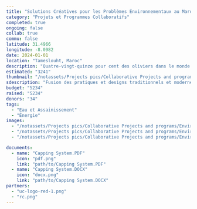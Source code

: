 ```yaml
---
title: "Solutions Créatives pour les Problèmes Environnementaux au Maroc et dans la Région Méditerranéenne"
category: "Projets et Programmes Collaboratifs"
completed: true
ongoing: false
collab: true
commu: false
latitude: 31.4966
longitude: -8.0982
date: 2024-01-01
location: "Tameslouht, Maroc"
description: "Quatre-vingt-quinze pour cent des oliviers dans le monde se trouvent dans la région méditerranéenne. Par conséquent, de nombreuses municipalités ont du mal à trouver une solution pour les eaux usées produites par la production d'huile d'olive. La région de Marrakech-Safi affronte des défis environnementaux supplémentaires dans le secteur artisanal, notamment à Tameslouht. En raison de son climat aride, le bois est rare, ce qui contraint les potiers à brûler des pneus pour alimenter leurs fours. Lors de la recherche de designs alternatifs pour le secteur de la poterie à Tameslouht, il est important de fusionner consciemment les pratiques et designs traditionnels avec les pratiques et designs modernes. L'étude de cas EnergyXchange a été la pierre angulaire de la thèse et le point de départ pour le développement du projet de four à gaz alimenté par les déchets à Tameslouht, utilisant du gaz méthane qui utilise les eaux usées comme substrat pour la production et les déchets solides pour la combustion."
estimated: "3241"
thumbnail: "/notassets/Projects pics/Collaborative Projects and programs/Environemtal Issues/pic1.webp"
sdescription: "Fusion des pratiques et designs traditionnels et modernes"
budget: "5234"
raised: "5234"
donors: "34"
tags:
  - "Eau et Assainissement"
  - "Énergie"
images:
  - "/notassets/Projects pics/Collaborative Projects and programs/Environemtal Issues/pic1.webp"
  - "/notassets/Projects pics/Collaborative Projects and programs/Environemtal Issues/pic2.webp"
  - "/notassets/Projects pics/Collaborative Projects and programs/Environemtal Issues/pic3.webp"

documents:
  - name: "Capping System.PDF"
    icon: "pdf.png"
    link: "path/to/Capping System.PDF"
  - name: "Capping System.DOCX"
    icon: "docx.png"
    link: "path/to/Capping System.DOCX"
partners:
  - "uc-logo-red-1.png"
  - "rc.png"
---
```


